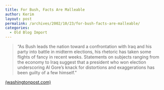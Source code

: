 ```yaml
---
title: For Bush, Facts Are Malleable
author: Kerim
layout: post
permalink: /archives/2002/10/23/for-bush-facts-are-malleable/
categories:
  - Old Blog Import
---
```


>   &#8220;As Bush leads the nation toward a confrontation with Iraq and his party into battle in midterm elections, his rhetoric has taken some flights of fancy in recent weeks. Statements on subjects ranging from the economy to Iraq suggest that a president who won election underscoring Al Gore&#8217;s knack for distortions and exaggerations has been guilty of a few himself.&#8221;


<a href="http://www.washingtonpost.com/wp-dyn/articles/A61903-2002Oct21.html" onclick="_gaq.push(['_trackEvent', 'outbound-article', 'http://www.washingtonpost.com/wp-dyn/articles/A61903-2002Oct21.html', '(washingtonpost.com)']);" >(washingtonpost.com)</a>


